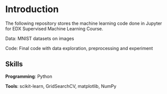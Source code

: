 # Introduction
The following repository stores the machine learning code done in Jupyter for EDX Supervised Machine Learning Course. 

Data: MNIST datasets on images

Code: Final code with data exploration, preprocessing and experiment

## Skills

**Programming**: Python

**Tools**: scikit-learn, GridSearchCV, matplotlib, NumPy
